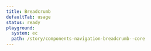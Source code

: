 ```yaml
---
title: Breadcrumb
defaultTab: usage
status: ready
playground:
  system: ec
  path: /story/components-navigation-breadcrumb--core
---
```

